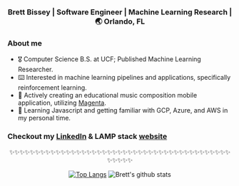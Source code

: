 <div align="center">
<h3> Brett Bissey | Software Engineer | Machine Learning Research | 🌏 Orlando, FL </h3>
</div>

### About me 

- 🎖  Computer Science B.S. at UCF; Published Machine Learning Researcher.
- ⌨️   Interested in machine learning pipelines and applications, specifically reinforcement learning.
- 🎼  Actively creating an educational music composition mobile application, utilizing [Magenta](https://magenta.tensorflow.org/).
- 🌱  Learning Javascript and getting familiar with GCP, Azure, and AWS in my personal time. 

### Checkout my [LinkedIn](https://medium.com/@trinwin) & LAMP stack [website](http://bbissey.com)

<div align="center">

✨✨✨✨✨✨✨✨✨✨✨✨✨✨✨✨✨✨✨✨✨✨✨✨✨✨✨✨✨✨✨✨✨✨✨✨✨✨✨✨✨✨✨✨✨✨✨✨

[![Top Langs](https://github-readme-stats.vercel.app/api/top-langs/?username=bb912&layout=compact)](https://github.com/anuraghazra/github-readme-stats)
![Brett's github stats](https://github-readme-stats.vercel.app/api/?username=bb912&show_icons=true&title_color=1F75C8&icon_color=2AA410&text_color=043667&bg_color=ffffff) 


</div>

